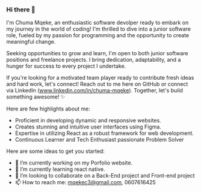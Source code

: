 ### Hi there 👋

I'm Chuma Mqeke, an enthusiastic software devolper ready to embark on my journey in the world of coding! I'm thrilled to dive into a junior software role, fueled by my passion for programming and the opportunity to create meaningful change.

Seeking opportunities to grow and learn, I'm open to both junior software positions and freelance projects. I bring dedication, adaptability, and a hunger for success to every project I undertake.

If you're looking for a motivated team player ready to contribute fresh ideas and hard work, let's connect! Reach out to me here on GitHub or connect via LinkedIn (www.linkedin.com/in/chuma-mqeke). Together, let's build something awesome! ✨

Here are few highlights about me:

-  Proficient in developing dynamic and responsive websites.
-  Creates stunning and intuitive user interfaces using Figma.
-  Expertise in utilizing React as a robust framework for web development.
-  Continuous Learner and Tech Enthusiast passionate Problem Solver

Here are some ideas to get you started:

- 🔭 I’m currently working on my Porfolio website.
- 🌱 I’m currently learning react native.
- 👯 I’m looking to collaborate on a Back-End project and Front-end project
- 📫 How to reach me: mqekec3@gmail.com, 0607616425
